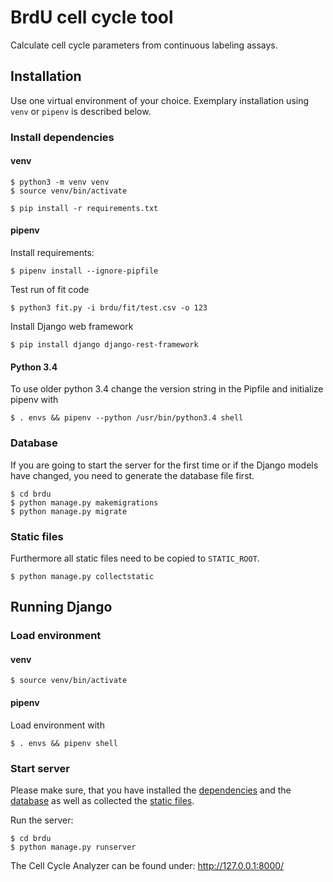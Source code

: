 # BrdU cell cycle tool

Calculate cell cycle parameters from continuous labeling assays.

## Installation

Use one virtual environment of your choice. Exemplary installation using ```venv``` or ```pipenv``` is described below.

### Install dependencies

#### venv

	$ python3 -m venv venv
	$ source venv/bin/activate

    $ pip install -r requirements.txt

#### pipenv

Install requirements:

    $ pipenv install --ignore-pipfile

Test run of fit code

    $ python3 fit.py -i brdu/fit/test.csv -o 123

Install Django web framework

    $ pip install django django-rest-framework

#### Python 3.4

To use older python 3.4 change the version string in the Pipfile
and initialize pipenv with

    $ . envs && pipenv --python /usr/bin/python3.4 shell

### Database

If you are going to start the server for the first time or if the Django models have changed, you need to generate the database file first.

    $ cd brdu
    $ python manage.py makemigrations
    $ python manage.py migrate

### Static files

Furthermore all static files need to be copied to ```STATIC_ROOT```.

    $ python manage.py collectstatic

## Running Django

### Load environment

#### venv

    $ source venv/bin/activate

#### pipenv

Load environment with

    $ . envs && pipenv shell

### Start server

Please make sure, that you have installed the [dependencies](#install-dependencies) and the [database](#database) as well as collected the [static files](#static-files).

Run the server:

    $ cd brdu
    $ python manage.py runserver

The Cell Cycle Analyzer can be found under: http://127.0.0.1:8000/